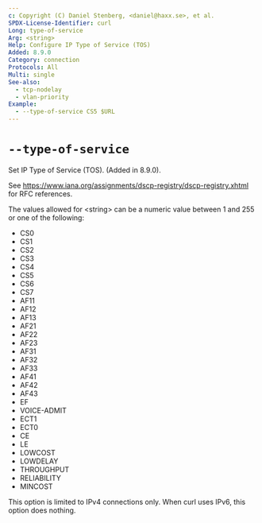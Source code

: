 ```yaml
---
c: Copyright (C) Daniel Stenberg, <daniel@haxx.se>, et al.
SPDX-License-Identifier: curl
Long: type-of-service
Arg: <string>
Help: Configure IP Type of Service (TOS)
Added: 8.9.0
Category: connection
Protocols: All
Multi: single
See-also:
  - tcp-nodelay
  - vlan-priority
Example:
  - --type-of-service CS5 $URL
---
```


# `--type-of-service`

Set IP Type of Service (TOS). (Added in 8.9.0).

See https://www.iana.org/assignments/dscp-registry/dscp-registry.xhtml for RFC
references.

The values allowed for \<string\> can be a numeric value between 1 and 255
or one of the following:

* CS0
* CS1
* CS2
* CS3
* CS4
* CS5
* CS6
* CS7
* AF11
* AF12
* AF13
* AF21
* AF22
* AF23
* AF31
* AF32
* AF33
* AF41
* AF42
* AF43
* EF
* VOICE-ADMIT
* ECT1
* ECT0
* CE
* LE
* LOWCOST
* LOWDELAY
* THROUGHPUT
* RELIABILITY
* MINCOST

This option is limited to IPv4 connections only. When curl uses IPv6, this option does nothing.
